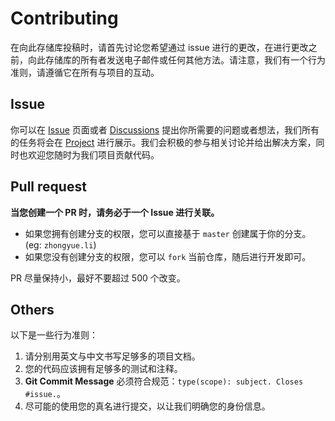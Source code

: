 # Contributing

在向此存储库投稿时，请首先讨论您希望通过 issue 进行的更改，在进行更改之前，向此存储库的所有者发送电子邮件或任何其他方法。请注意，我们有一个行为准则，请遵循它在所有与项目的互动。

## Issue

你可以在 [Issue](https://github.com/baishan-development-guizhou/golang-library/issues) 页面或者 [Discussions](https://github.com/baishan-development-guizhou/golang-library/discussions) 提出你所需要的问题或者想法，我们所有的任务将会在 [Project](https://github.com/baishan-development-guizhou/golang-library/projects/1) 进行展示。我们会积极的参与相关讨论并给出解决方案，同时也欢迎您随时为我们项目贡献代码。

## Pull request

**当您创建一个 PR 时，请务必于一个 Issue 进行关联。**

- 如果您拥有创建分支的权限，您可以直接基于 `master` 创建属于你的分支。(eg: `zhongyue.li`)
- 如果您没有创建分支的权限，您可以 `fork` 当前仓库，随后进行开发即可。

PR 尽量保持小，最好不要超过 500 个改变。

## Others

以下是一些行为准则：

1. 请分别用英文与中文书写足够多的项目文档。
2. 您的代码应该拥有足够多的测试和注释。
3. **Git Commit Message** 必须符合规范：`type(scope): subject. Closes #issue.`。
4. 尽可能的使用您的真名进行提交，以让我们明确您的身份信息。

